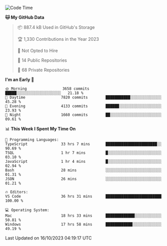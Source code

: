 <!--START_SECTION:waka-->
![Code Time](http://img.shields.io/badge/Code%20Time-4%2C748%20hrs%2013%20mins-blue)

**🐱 My GitHub Data** 

> 📦 887.4 kB Used in GitHub's Storage 
 > 
> 🏆 1,330 Contributions in the Year 2023
 > 
> 🚫 Not Opted to Hire
 > 
> 📜 14 Public Repositories 
 > 
> 🔑 68 Private Repositories 
 > 
**I'm an Early 🐤** 

```text
🌞 Morning                3658 commits        █████░░░░░░░░░░░░░░░░░░░░   21.18 % 
🌆 Daytime                7820 commits        ███████████░░░░░░░░░░░░░░   45.28 % 
🌃 Evening                4133 commits        ██████░░░░░░░░░░░░░░░░░░░   23.93 % 
🌙 Night                  1660 commits        ██░░░░░░░░░░░░░░░░░░░░░░░   09.61 % 
```


📊 **This Week I Spent My Time On** 

```text
💬 Programming Languages: 
TypeScript               33 hrs 7 mins       ███████████████████████░░   90.69 % 
TSQL                     1 hr 7 mins         █░░░░░░░░░░░░░░░░░░░░░░░░   03.10 % 
JavaScript               1 hr 4 mins         █░░░░░░░░░░░░░░░░░░░░░░░░   02.94 % 
Bash                     28 mins             ░░░░░░░░░░░░░░░░░░░░░░░░░   01.31 % 
JSON                     26 mins             ░░░░░░░░░░░░░░░░░░░░░░░░░   01.21 % 

🔥 Editors: 
VS Code                  36 hrs 31 mins      █████████████████████████   100.00 % 

💻 Operating System: 
Mac                      18 hrs 33 mins      █████████████░░░░░░░░░░░░   50.81 % 
Windows                  17 hrs 58 mins      ████████████░░░░░░░░░░░░░   49.19 % 
```


 Last Updated on 16/10/2023 04:19:17 UTC
<!--END_SECTION:waka-->

